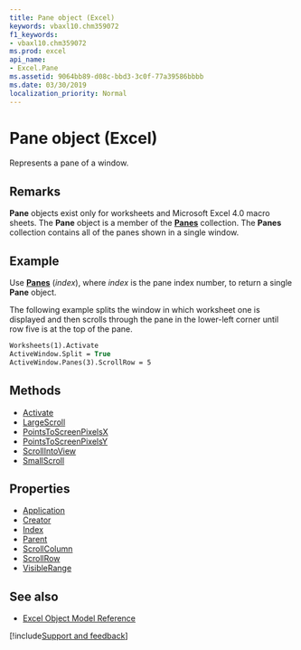 ```yaml
---
title: Pane object (Excel)
keywords: vbaxl10.chm359072
f1_keywords:
- vbaxl10.chm359072
ms.prod: excel
api_name:
- Excel.Pane
ms.assetid: 9064bb89-d08c-bbd3-3c0f-77a39586bbbb
ms.date: 03/30/2019
localization_priority: Normal
---
```



# Pane object (Excel)

Represents a pane of a window.


## Remarks

**Pane** objects exist only for worksheets and Microsoft Excel 4.0 macro sheets. The **Pane** object is a member of the **[Panes](Excel.Panes.md)** collection. The **Panes** collection contains all of the panes shown in a single window.


## Example

Use **[Panes](Excel.Window.Panes.md)** (_index_), where _index_ is the pane index number, to return a single **Pane** object.

The following example splits the window in which worksheet one is displayed and then scrolls through the pane in the lower-left corner until row five is at the top of the pane.

```vb
Worksheets(1).Activate 
ActiveWindow.Split = True 
ActiveWindow.Panes(3).ScrollRow = 5
```

## Methods

- [Activate](Excel.Pane.Activate.md)
- [LargeScroll](Excel.Pane.LargeScroll.md)
- [PointsToScreenPixelsX](Excel.Pane.PointsToScreenPixelsX.md)
- [PointsToScreenPixelsY](Excel.Pane.PointsToScreenPixelsY.md)
- [ScrollIntoView](Excel.Pane.ScrollIntoView.md)
- [SmallScroll](Excel.Pane.SmallScroll.md)

## Properties

- [Application](Excel.Pane.Application.md)
- [Creator](Excel.Pane.Creator.md)
- [Index](Excel.Pane.Index.md)
- [Parent](Excel.Pane.Parent.md)
- [ScrollColumn](Excel.Pane.ScrollColumn.md)
- [ScrollRow](Excel.Pane.ScrollRow.md)
- [VisibleRange](Excel.Pane.VisibleRange.md)


## See also

- [Excel Object Model Reference](overview/Excel/object-model.md)

[!include[Support and feedback](~/includes/feedback-boilerplate.md)]